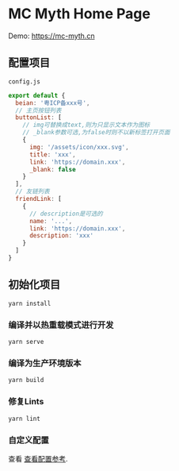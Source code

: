 # MC Myth Home Page

Demo: https://mc-myth.cn

## 配置项目
`config.js`
```javascript
export default {
  beian: '粤ICP备xxx号',
  // 主页按钮列表
  buttonList: [
    // img可替换成text,则为只显示文本作为图标
    // _blank参数可选,为false时则不以新标签打开页面
    {
      img: '/assets/icon/xxx.svg',
      title: 'xxx',
      link: 'https://domain.xxx',
      _blank: false
    }
  ],
  // 友链列表
  friendLink: [
    {
	  // description是可选的
      name: '...',
      link: 'https://domain.xxx',
      description: 'xxx'
    }
  ]
}

```

## 初始化项目

```
yarn install
```

### 编译并以热重载模式进行开发
```
yarn serve
```

### 编译为生产环境版本
```
yarn build
```

### 修复Lints
```
yarn lint
```

### 自定义配置
查看 [查看配置参考](https://cli.vuejs.org/config/).
